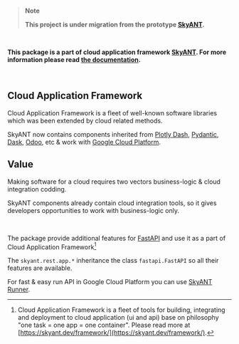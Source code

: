 <br/>

> **Note**
> 
> **This project is under migration from the prototype [SkyANT](https://gitlab.com/skyant/python/rest).**

<br/>


__This package is a part of cloud application framework [SkyANT](https://skyant.dev). For more information please read [the documentation](https://docs.skyant.dev/projects/data).__

<br/>

## Cloud Application Framework

Cloud Application Framework is a fleet of well-known software libraries which was been extended by cloud related methods.

SkyANT now contains components inherited from [Plotly Dash](https://dash.plotly.com), [Pydantic](https://docs.pydantic.dev/), [Dask](https://dask.org), [Odoo](https://odoo.com), etc & work with [Google Cloud Platform](https://cloud.google.com).


## Value

Making software for a cloud requires two vectors business-logic & cloud integration codding.

SkyANT components already contain cloud integration tools, so it gives developers opportunities to work with business-logic only.

<br/>


The package provide additional features for [FastAPI](https://fastapi.tiangolo.com/) and use
it as a part of Cloud Application Framework[^1]


The `skyant.rest.app.*` inheritance the class `fastapi.FastAPI` so all their features are available.

For fast & easy run API in Google Cloud Platform you can use [SkyANT Runner](https://skyant.dev/projects/cloudrun/).


[^1]: Cloud Application Framework is a fleet of tools for building, integrating and deployment to cloud application (ui and api) base on philosophy "one task = one app = one container". Please read more at [https://skyant.dev/framework/](https://skyant.dev/framework/).
